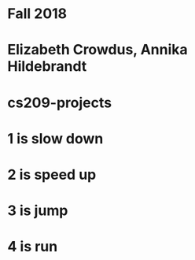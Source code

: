 # Fall 2018
# Elizabeth Crowdus, Annika Hildebrandt
# cs209-projects
# 1 is slow down
# 2 is speed up
# 3 is jump
# 4 is run
